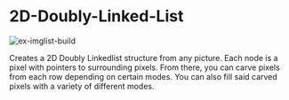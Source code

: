 # 2D-Doubly-Linked-List

![ex-imglist-build](https://user-images.githubusercontent.com/96713723/165648765-588e3f1a-8fc0-494a-9a20-83b4d6538605.png)

Creates a 2D Doubly Linkedlist structure from any picture. Each node is a pixel with pointers to surrounding pixels. From there,
you can carve pixels from each row depending on certain modes. You can also fill said carved pixels with a variety of different modes. 
